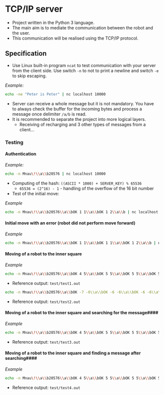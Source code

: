 # TCP/IP server #

* Project written in the Python 3 language.
* The main aim is to mediate the communication between the robot and the user.
* This communication will be realised using the TCP/IP protocol.

## Specification ##

* Use Linux built-in program `ncat` to test communication with your server from the client side. Use switch `-n` to not to print a newline and switch `-e` to skip escaping.

*Example:*
``` bash
echo -ne "Peter is Peter" | nc localhost 10000
```

* Server can receive a whole message but it is not mandatory. You have to always check the buffer for the incoming bytes and process a message once delimiter `/a/b` is read.
* It is recommended to separate the project into more logical layers.
    * Receiving of recharging and 3 other types of messages from a client...

### Testing ###

#### Authentication ####

*Example:*
``` bash
echo -n Mnau\!\\a\\b20576 | nc localhost 10000
```

* Computing of the hash: `((ASCII * 1000) + SERVER_KEY) % 65536`
    * `65536 = (2^16) - 1` - handling of the overflow of the 16 bit number
* Test of the initial move:

*Example*
``` bash
echo -n Mnau\!\\a\\b20576\\a\\bOK 1 1\\a\\bOK 1 2\\a\\b | nc localhost 10000
```

#### Initial move with an error (robot did not perform move forward) ####

*Example*
``` bash
echo -n Mnau\!\\a\\b20576\\a\\bOK 1 1\\a\\bOK 1 1\\a\\bOK 1 2\\a\\b | nc localhost 10000
```

#### Moving of a robot to the inner square ####

*Example*
``` bash
echo -n Mnau\!\\a\\b20576\\a\\bOK 4 5\\a\\bOK 5 5\\a\\bOK 5 5\\a\\bOK 5 4\\a\\bOK 5 3\\a\\bOK 5 2\\a\\bOK 5 2\\a\\bOK 4 2\\a\\bOK 3 2\\a\\bOK 2 2\\a\\b | nc localhost 10000
```

* Reference output: `test/test1.out`

``` bash
echo -n Mnau\!\\a\\b20576\\a\\bOK -7 -6\\a\\bOK -6 -6\\a\\bOK -6 -6\\a\\bOK -6 -6\\a\\bOK -6 -6\\a\\bOK -6 -5\\a\\bOK -6 -4\\a\\bOK -6 -3\\a\\bOK -6 -2\\a\\bOK -6 -1\\a\\bOK -6 0\\a\\bOK -6 1\\a\\bOK -6 2\\a\\bOK -6 2\\a\\bOK -5 2\\a\\bOK -4 2\\a\\bOK -3 2\\a\\bOK -2 2\\a\\bOK -1 2\\a\\bOK 0 2\\a\\bOK 1 2\\a\\bOK 2 2\\a\\b | nc localhost 10000
```

* Reference output: `test/test2.out`

#### Moving of a robot to the inner square and searching for the message####

*Example*
``` bash
echo -n Mnau\!\\a\\b20576\\a\\bOK 4 5\\a\\bOK 5 5\\a\\bOK 5 5\\a\\bOK 5 4\\a\\bOK 5 3\\a\\bOK 5 2\\a\\bOK 5 2\\a\\bOK 4 2\\a\\bOK 3 2\\a\\bOK 2 2\\a\\bOK 1 2\\a\\bOK 0 2\\a\\bOK -1 2\\a\\bOK -2 2\\a\\bOK -2 2\\a\\bOK -2 2\\a\\bOK -2 2\\a\\bOK -2 1\\a\\bOK -2 1\\a\\bOK -2 1\\a\\bOK -2 1\\a\\bOK -1 1\\a\\bOK 0 1\\a\\bOK 1 1\\a\\bOK 2 1\\a\\bOK 2 1\\a\\bOK 2 0\\a\\bOK 2 0\\a\\bOK 1 0\\a\\bOK 0 0\\a\\bOK -1 0\\a\\bOK -2 0\\a\\bOK -2 0\\a\\bOK -2 0\\a\\bOK -2 0\\a\\bOK -2 -1\\a\\bOK -2 -1\\a\\bOK -2 -1\\a\\bOK -2 -1\\a\\bOK -1 -1\\a\\bOK 0 -1\\a\\bOK 1 -1\\a\\bOK 2 -1\\a\\bOK 2 -1\\a\\bOK 2 -2\\a\\bOK 2 -2\\a\\bOK 1 -2\\a\\bOK 0 -2\\a\\bOK -1 -2\\a\\bOK -2 -2\\a\\b | nc localhost 10000
```

* Reference output: `test/test3.out`

#### Moving of a robot to the inner square and finding a message after searching####

*Example*
``` bash
echo -n Mnau\!\\a\\b20576\\a\\bOK 4 5\\a\\bOK 5 5\\a\\bOK 5 5\\a\\bOK 5 4\\a\\bOK 5 3\\a\\bOK 5 2\\a\\bOK 5 2\\a\\bOK 4 2\\a\\bOK 3 2\\a\\bOK 2 2\\a\\b\\a\\bOK 1 2\\a\\b\\a\\bOK 0 2\\a\\b\\a\\bOK -1 2\\a\\b\\a\\bOK -2 2\\a\\b\\a\\bOK -2 2\\a\\bOK -2 2\\a\\bOK -2 2\\a\\bOK -2 1\\a\\b\\a\\bOK -2 1\\a\\bOK -2 1\\a\\bOK -2 1\\a\\bOK -1 1\\a\\b\\a\\bOK 0 1\\a\\b\\a\\bOK 1 1\\a\\b\\a\\bOK 2 1\\a\\b\\a\\bOK 2 1\\a\\bOK 2 0\\a\\b\\a\\bOK 2 0\\a\\bOK 1 0\\a\\b\\a\\bOK 0 0\\a\\b\\a\\bOK -1 0\\a\\b\\a\\bOK -2 0\\a\\b\\a\\bOK -2 0\\a\\bOK -2 0\\a\\bOK -2 0\\a\\bOK -2 -1\\a\\b\\a\\bOK -2 -1\\a\\bOK -2 -1\\a\\bOK -2 -1\\a\\bOK -1 -1\\a\\bSecret message\!\\a\\b | nc localhost 10000
```

* Reference output: `test/test4.out`